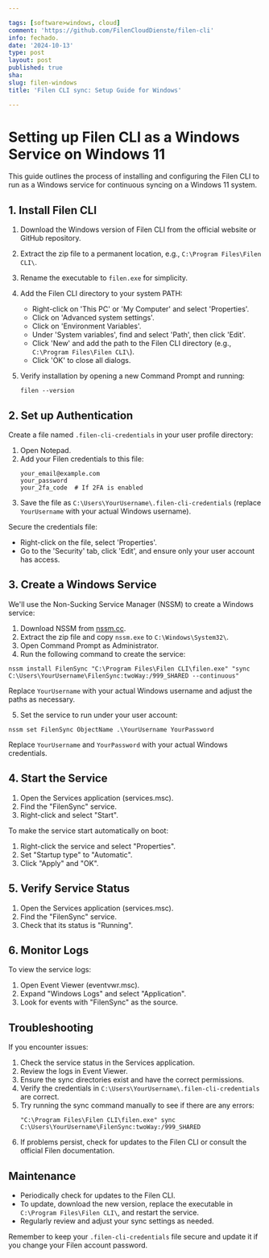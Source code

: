 ```yaml
---

tags: [software>windows, cloud]
comment: 'https://github.com/FilenCloudDienste/filen-cli'
info: fechado.
date: '2024-10-13'
type: post
layout: post
published: true
sha: 
slug: filen-windows
title: 'Filen CLI sync: Setup Guide for Windows'

---
```

# Setting up Filen CLI as a Windows Service on Windows 11

This guide outlines the process of installing and configuring the Filen CLI to run as a Windows service for continuous syncing on a Windows 11 system.

## 1. Install Filen CLI

1. Download the Windows version of Filen CLI from the official website or GitHub repository.
2. Extract the zip file to a permanent location, e.g., `C:\Program Files\Filen CLI\`.
3. Rename the executable to `filen.exe` for simplicity.
4. Add the Filen CLI directory to your system PATH:
   - Right-click on 'This PC' or 'My Computer' and select 'Properties'.
   - Click on 'Advanced system settings'.
   - Click on 'Environment Variables'.
   - Under 'System variables', find and select 'Path', then click 'Edit'.
   - Click 'New' and add the path to the Filen CLI directory (e.g., `C:\Program Files\Filen CLI\`).
   - Click 'OK' to close all dialogs.

5. Verify installation by opening a new Command Prompt and running:
   ```
   filen --version
   ```

## 2. Set up Authentication

Create a file named `.filen-cli-credentials` in your user profile directory:

1. Open Notepad.
2. Add your Filen credentials to this file:
   ```
   your_email@example.com
   your_password
   your_2fa_code  # If 2FA is enabled
   ```
3. Save the file as `C:\Users\YourUsername\.filen-cli-credentials` (replace `YourUsername` with your actual Windows username).

Secure the credentials file:
- Right-click on the file, select 'Properties'.
- Go to the 'Security' tab, click 'Edit', and ensure only your user account has access.

## 3. Create a Windows Service

We'll use the Non-Sucking Service Manager (NSSM) to create a Windows service:

1. Download NSSM from [nssm.cc](https://nssm.cc/).
2. Extract the zip file and copy `nssm.exe` to `C:\Windows\System32\`.
3. Open Command Prompt as Administrator.
4. Run the following command to create the service:

```
nssm install FilenSync "C:\Program Files\Filen CLI\filen.exe" "sync C:\Users\YourUsername\FilenSync:twoWay:/999_SHARED --continuous"
```

Replace `YourUsername` with your actual Windows username and adjust the paths as necessary.

5. Set the service to run under your user account:
```
nssm set FilenSync ObjectName .\YourUsername YourPassword
```
Replace `YourUsername` and `YourPassword` with your actual Windows credentials.

## 4. Start the Service

1. Open the Services application (services.msc).
2. Find the "FilenSync" service.
3. Right-click and select "Start".

To make the service start automatically on boot:
1. Right-click the service and select "Properties".
2. Set "Startup type" to "Automatic".
3. Click "Apply" and "OK".

## 5. Verify Service Status

1. Open the Services application (services.msc).
2. Find the "FilenSync" service.
3. Check that its status is "Running".

## 6. Monitor Logs

To view the service logs:

1. Open Event Viewer (eventvwr.msc).
2. Expand "Windows Logs" and select "Application".
3. Look for events with "FilenSync" as the source.

## Troubleshooting

If you encounter issues:

1. Check the service status in the Services application.
2. Review the logs in Event Viewer.
3. Ensure the sync directories exist and have the correct permissions.
4. Verify the credentials in `C:\Users\YourUsername\.filen-cli-credentials` are correct.
5. Try running the sync command manually to see if there are any errors:
   ```
   "C:\Program Files\Filen CLI\filen.exe" sync C:\Users\YourUsername\FilenSync:twoWay:/999_SHARED
   ```
6. If problems persist, check for updates to the Filen CLI or consult the official Filen documentation.

## Maintenance

- Periodically check for updates to the Filen CLI.
- To update, download the new version, replace the executable in `C:\Program Files\Filen CLI\`, and restart the service.
- Regularly review and adjust your sync settings as needed.

Remember to keep your `.filen-cli-credentials` file secure and update it if you change your Filen account password.
